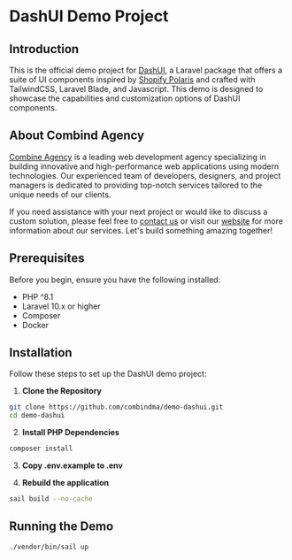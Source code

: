 # DashUI Demo Project

## Introduction
This is the official demo project for [DashUI](https://github.com/combindma/dash-ui), a Laravel package that offers a suite of UI components inspired by [Shopify Polaris](https://polaris.shopify.com/components) and crafted with TailwindCSS, Laravel Blade, and Javascript. This demo is designed to showcase the capabilities and customization options of DashUI components.

## About Combind Agency

[Combine Agency](https://combind.ma?utm_source=github&utm_medium=banner&utm_campaign=package_name) is a leading web development agency specializing in building innovative and high-performance web applications using modern technologies. Our experienced team of developers, designers, and project managers is dedicated to providing top-notch services tailored to the unique needs of our clients.

If you need assistance with your next project or would like to discuss a custom solution, please feel free to [contact us](mailto:hello@combind.ma) or visit our [website](https://combind.ma?utm_source=github&utm_medium=banner&utm_campaign=package_name) for more information about our services. Let's build something amazing together!

## Prerequisites
Before you begin, ensure you have the following installed:
- PHP ^8.1
- Laravel 10.x or higher
- Composer
- Docker


## Installation

Follow these steps to set up the DashUI demo project:

1. **Clone the Repository**
```bash
git clone https://github.com/combindma/demo-dashui.git
cd demo-dashui
```

2. **Install PHP Dependencies**
```bash
composer install
```

3. **Copy .env.example to .env**


4. **Rebuild the application**
```bash
sail build --no-cache
```

## Running the Demo
```bash
./vendor/bin/sail up
```
